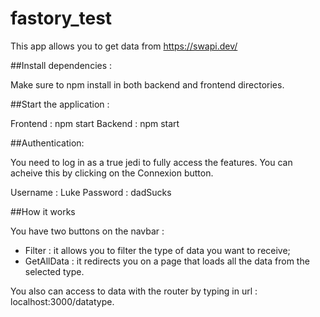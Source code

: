# fastory_test
This app allows you to get data from https://swapi.dev/

##Install dependencies :

Make sure to npm install in both backend and frontend directories.

##Start the application :

Frontend : npm start
Backend : npm start

##Authentication:

You need to log in as a true jedi to fully access the features.
You can acheive this by clicking on the Connexion button.

Username : Luke
Password : dadSucks

##How it works

You have two buttons on the navbar : 
- Filter : it allows you to filter the type of data you want to receive;
- GetAllData : it redirects you on a page that loads all the data from the selected type.

You also can access to data with the router by typing in url :  localhost:3000/datatype.
